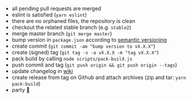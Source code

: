 - all pending pull requests are merged
- eslint is satisfied (`yarn eslint`)
- there are no orphaned files, the repository is clean
- checkout the related stable branch (e.g. `stable2`)
- merge master branch (`git merge master`)
- bump version in `package.json` according to [semantic versioning](https://semver.org)
- create commit (`git commit -am "bump version to vX.X.X"`)
- create (signed) tag (`git tag -s -a vX.X.X -m "tag vX.X.X"`)
- pack build by calling `node scripts/pack-build.js`
- push commit and tag (`git push origin && git push origin --tags`)
- update changelog in [wiki](https://github.com/andi34/photobooth/wiki/Changelog)
- create release from tag on Github and attach archives (zip and tar: `yarn pack:build`)
- party :tada: 